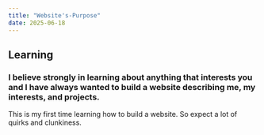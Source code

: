 ```yaml
---
title: "Website's-Purpose"
date: 2025-06-18
---
```

## Learning
### I believe strongly in learning about anything that interests you and I have always wanted to build a website describing me, my interests, and projects. 
This is my first time learning how to build a website. So expect a lot of quirks and clunkiness. 
